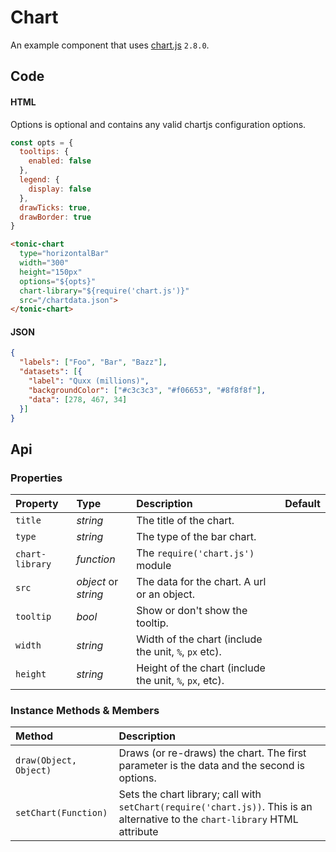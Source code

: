 # Chart
An example component that uses [chart.js][0] `2.8.0`.

<tonic-chart
  type="horizontalBar"
  src="/chartdata.json"
  width="300px"
  height="150px">
</tonic-chart>

## Code

#### HTML
Options is optional and contains any valid chartjs configuration options.

```js
const opts = {
  tooltips: {
    enabled: false
  },
  legend: {
    display: false
  },
  drawTicks: true,
  drawBorder: true
}
```

```html
<tonic-chart
  type="horizontalBar"
  width="300"
  height="150px"
  options="${opts}"
  chart-library="${require('chart.js')}"
  src="/chartdata.json">
</tonic-chart>
```

#### JSON

```json
{
  "labels": ["Foo", "Bar", "Bazz"],
  "datasets": [{
    "label": "Quxx (millions)",
    "backgroundColor": ["#c3c3c3", "#f06653", "#8f8f8f"],
    "data": [278, 467, 34]
  }]
}
```

## Api

### Properties

| Property | Type | Description | Default |
| :--- | :--- | :--- | :--- |
| `title` | *string* | The title of the chart. | |
| `type` | *string* | The type of the bar chart. | |
| `chart-library` | *function* | The `require('chart.js')` module | |
| `src` | *object* or *string* | The data for the chart. A url or an object. | |
| `tooltip` | *bool* | Show or don't show the tooltip. | |
| `width` | *string* | Width of the chart (include the unit, `%`, `px` etc). | |
| `height` | *string* | Height of the chart (include the unit, `%`, `px`, etc). | |

### Instance Methods & Members

| Method | Description |
| :--- | :--- |
| `draw(Object, Object)` | Draws (or re-draws) the chart. The first parameter is the data and the second is options. |
| `setChart(Function)` | Sets the chart library; call with `setChart(require('chart.js))`. This is an alternative to the `chart-library` HTML attribute |

[0]:https://www.chartjs.org/
